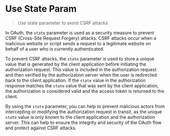 # Use State Param

> Use state parameter to avoid CSRF attacks

In OAuth, the `state` parameter is used as a security measure to prevent CSRF (Cross-Site Request Forgery) attacks. CSRF attacks occur when a malicious website or script sends a request to a legitimate website on behalf of a user who is currently authenticated.

To prevent CSRF attacks, the `state` parameter is used to store a unique value that is generated by the client application before initiating the authorization request. This value is included in the authorization request and then verified by the authorization server when the user is redirected back to the client application. If the `state` value in the authorization response matches the `state` value that was sent by the client application, the authorization is considered valid and the access token is returned to the client.

By using the `state` parameter, you can help to prevent malicious actors from intercepting or modifying the authorization request in transit, as the unique `state` value is only known to the client application and the authorization server. This can help to ensure the integrity and security of the OAuth flow and protect against CSRF attacks.
